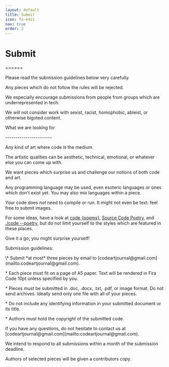 ```yaml
---
layout: default
title: Submit
icon: fa-edit
nav: true
order: 2
---
```


Submit
======
<p>======</p>

<p></p>
Please read the submission guidelines below very carefully.

Any pieces which do not follow the rules will be rejected.

We especially encourage submissions from people from groups which are underrepresented in tech.

We will not consider work with sexist, racist, homophobic, ableist, or otherwise bigoted content.
<p></p>
What we are looking for
<p>-----------------------</p>
<p></p>
Any kind of <span class="has-text-info">art</span> where <span class="has-text-primary">code</span> is the medium.

The artistic qualities can be aesthetic, technical, emotional, or whatever else you can come up with.

We want pieces which surprise us and challenge our notions of both <span class="has-text-primary">code</span> and <span class="has-text-info">art</span>.

Any programming language may be used, even esoteric languages or ones which don't exist yet. You may also mix languages within a piece.

Your <span class="has-text-primary">code</span> does *not* need to compile or run. It might not even be text: feel free to submit images.

For some ideas, have a look at [code {poems}](http://code-poems.com), [Source Code Poetry](https://www.sourcecodepoetry.com/), and [./code --poetry](http://code-poetry.com/), but do not limit yourself to the styles which are featured in these places.

Give it a go; you might surprise yourself!

<p></p>
Submission guidelines:
<p></p>
\* Submit *at most* three pieces by email to [codeartjournal@gmail.com](mailto:codeartjournal@gmail.com).

\* Each piece must fit on a page of A5 paper. Text will be rendered in Fira Code 10pt unless specified by you.

\* Pieces must be submitted in .doc, .docx, .txt, .pdf, or image format. Do not send archives. Ideally send only one file with all of your pieces.

\* Do not include any identifying information in your submitted document or its title.

\* Authors must hold the copyright of the submitted <span class="has-text-primary">code</span>.
<p></p>
If you have any questions, do not hesitate to contact us at [codeartjournal@gmail.com](mailto:codeartjournal@gmail.com).

We intend to respond to all submissions within a month of the submission deadline.

Authors of selected pieces will be given a contributors copy.